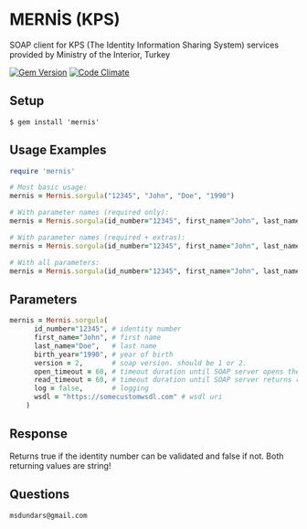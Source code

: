 # MERNİS (KPS)

SOAP client for KPS (The Identity Information Sharing System) services provided by Ministry of the Interior, Turkey

[![Gem Version](https://badge.fury.io/rb/mernis.svg)](http://badge.fury.io/rb/mernis)
[![Code Climate](https://codeclimate.com/github/msdundar/mernis/badges/gpa.svg)](https://codeclimate.com/github/msdundar/mernis)

## Setup

```
$ gem install 'mernis'
```

## Usage Examples

```ruby
require 'mernis'

# Most basic usage:
mernis = Mernis.sorgula("12345", "John", "Doe", "1990")

# With parameter names (required only):
mernis = Mernis.sorgula(id_number="12345", first_name="John", last_name="Doe", birth_year="1990")

# With parameter names (required + extras):
mernis = Mernis.sorgula(id_number="12345", first_name="John", last_name="Doe", birth_year="1990", version = 2, log = false)

# With all parameters:
mernis = Mernis.sorgula(id_number="12345", first_name="John", last_name="Doe", birth_year="1990", version = 2, open_timeout = 60, read_timeout = 60, log = false, wsdl = "https://somecustomwsdl.com" )

```

## Parameters

```ruby
mernis = Mernis.sorgula(
      id_number="12345", # identity number
      first_name="John", # first name
      last_name="Doe",   # last name
      birth_year="1990", # year of birth
      version = 2,       # soap version. should be 1 or 2.
      open_timeout = 60, # timeout duration until SOAP server opens the connection. in seconds.
      read_timeout = 60, # timeout duration until SOAP server returns response. in seconds.
      log = false,       # logging
      wsdl = "https://somecustomwsdl.com" # wsdl uri
    )
```

## Response

Returns true if the identity number can be validated and false if not. Both returning values are string!

## Questions

```
msdundars@gmail.com
```